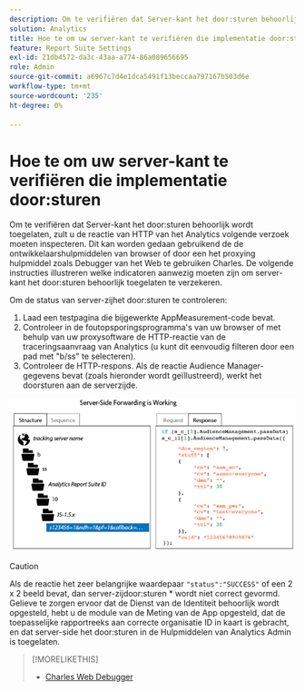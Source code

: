 ```yaml
---
description: Om te verifiëren dat Server-kant het door:sturen behoorlijk wordt toegelaten, zult u de reactie van HTTP van het Analytics volgende verzoek moeten inspecteren. Deze instructies illustreren welke indicatoren aanwezig moeten zijn om server-kant het door:sturen behoorlijk toegelaten te verzekeren.
solution: Analytics
title: Hoe te om uw server-kant te verifiëren die implementatie door:sturen
feature: Report Suite Settings
exl-id: 21db4572-da3c-43aa-a774-86a089656695
role: Admin
source-git-commit: a6967c7d4e1dca5491f13beccaa797167b503d6e
workflow-type: tm+mt
source-wordcount: '235'
ht-degree: 0%

---
```


# Hoe te om uw server-kant te verifiëren die implementatie door:sturen

Om te verifiëren dat Server-kant het door:sturen behoorlijk wordt toegelaten, zult u de reactie van HTTP van het Analytics volgende verzoek moeten inspecteren. Dit kan worden gedaan gebruikend de de ontwikkelaarshulpmiddelen van browser of door een het proxying hulpmiddel zoals Debugger van het Web te gebruiken Charles. De volgende instructies illustreren welke indicatoren aanwezig moeten zijn om server-kant het door:sturen behoorlijk toegelaten te verzekeren.

Om de status van server-zijhet door:sturen te controleren:

1. Laad een testpagina die bijgewerkte AppMeasurement-code bevat.
1. Controleer in de foutopsporingsprogramma&#39;s van uw browser of met behulp van uw proxysoftware de HTTP-reactie van de traceringsaanvraag van Analytics (u kunt dit eenvoudig filteren door een pad met &quot;b/ss&quot; te selecteren).
1. Controleer de HTTP-respons. Als de reactie Audience Manager-gegevens bevat (zoals hieronder wordt geïllustreerd), werkt het doorsturen aan de serverzijde.

![](/help/admin/tools/manage-rs/edit-settings/general/c-server-side-forwarding/assets/ssf-succeed.png)

>[!CAUTION]
>
>Als de reactie het zeer belangrijke waardepaar `"status":"SUCCESS"` of een 2 x 2 beeld bevat, dan server-zijdoor:sturen * wordt niet correct gevormd. Gelieve te zorgen ervoor dat de Dienst van de Identiteit behoorlijk wordt opgesteld, hebt u de module van de Meting van de App opgesteld, dat de toepasselijke rapportreeks aan correcte organisatie ID in kaart is gebracht, en dat server-side het door:sturen in de Hulpmiddelen van Analytics Admin is toegelaten.

>[!MORELIKETHIS]
>
>* [ Charles Web Debugger ](https://www.charlesproxy.com/)
